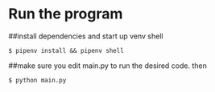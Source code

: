 # Run the program

##install dependencies and start up venv shell

`$ pipenv install && pipenv shell`

##make sure you edit main.py to run the desired code. then

`$ python main.py`
